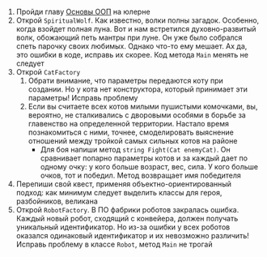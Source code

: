 1. Пройди главу [Основы ООП](https://ulearn.me/Course/BasicProgramming/Klassy_9eb68528-17cb-4d7f-99f3-40210a8f6cef) на юлерне
2. Открой `SpiritualWolf`. Как известно, волки полны загадок. Особенно, когда взойдет полная луна. Вот и нам встретился духовно-развитый волк, обожающий петь мантры при луне. Он уже было собрался спеть парочку своих любимых. Однако что-то ему мешает. Ах да, это ошибки в коде, исправь их скорее. Код метода `Main` менять не следует
3. Открой `CatFactory`
    1. Обрати внимание, что параметры передаются коту при создании. Но у кота нет конструктора, который принимает эти параметры! Исправь проблему
    2. Если вы считаете всех котов милыми пушистыми комочками, вы, вероятно, не сталкивались с дворовыми особями в борьбе за главенство на определенной территории. Настало время познакомиться с ними, точнее, смоделировать выяснение отношений между тройкой самых сильных котов на районе
        - Для боя напиши метод `string Fight(Cat enemyCat)`. Он сравнивает попарно параметры котов и за каждый дает по одному очку: у кого больше возраст, вес, сила. У кого больше очков, тот и победил. Метод возвращает имя победителя
4. Перепиши свой квест, применяя объектно-ориентированный подход: как минимум следует выделить классы для героя, разбойников, великана
5. Открой `RobotFactory`. В ПО фабрики роботов закралась ошибка. Каждый новый робот, сходящий с конвейера, должен получать уникальный идентификатор. Но из-за ошибки у всех роботов оказался одинаковый идентификатор и их невозможно различить! Исправь проблему в классе `Robot`, метод `Main` не трогай